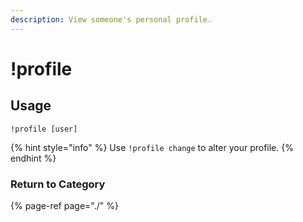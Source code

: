 ```yaml
---
description: View someone's personal profile.
---
```


# !profile

## Usage

```text
!profile [user]
```

{% hint style="info" %}
Use `!profile change` to alter your profile.
{% endhint %}

### Return to Category

{% page-ref page="./" %}

